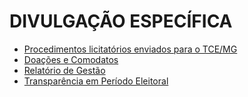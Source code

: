# DIVULGAÇÃO ESPECÍFICA

* [Procedimentos licitatórios enviados para o TCE/MG](tce.html)
* [Doações e Comodatos](doacoes.html)
* [Relatório de Gestão](relatorio-gestao.html)
* [Transparência em Período Eleitoral](periodo-eleitoral.html)
